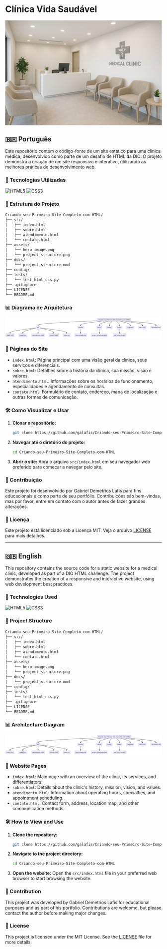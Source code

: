 # Clínica Vida Saudável

![Hero Image](assets/new-hero-image.png)

## 🇧🇷 Português

Este repositório contém o código-fonte de um site estático para uma clínica médica, desenvolvido como parte de um desafio de HTML da DIO. O projeto demonstra a criação de um site responsivo e interativo, utilizando as melhores práticas de desenvolvimento web.

### 🚀 Tecnologias Utilizadas

![HTML5](https://img.shields.io/badge/HTML5-E34F26?style=for-the-badge&logo=html5&logoColor=white)
![CSS3](https://img.shields.io/badge/CSS3-1572B6?style=for-the-badge&logo=css3&logoColor=white)

### 📂 Estrutura do Projeto

```
Criando-seu-Primeiro-Site-Completo-com-HTML/
├── src/
│   ├── index.html
│   ├── sobre.html
│   ├── atendimento.html
│   └── contato.html
├── assets/
│   └── hero-image.png
│   └── project_structure.png
├── docs/
│   └── project_structure.mmd
├── config/
├── tests/
│   └── test_html_css.py
├── .gitignore
├── LICENSE
└── README.md
```

### 📊 Diagrama de Arquitetura

![Diagrama de Estrutura do Projeto](assets/project_structure.png)

### 📄 Páginas do Site

*   `index.html`: Página principal com uma visão geral da clínica, seus serviços e diferenciais.
*   `sobre.html`: Detalhes sobre a história da clínica, sua missão, visão e valores.
*   `atendimento.html`: Informações sobre os horários de funcionamento, especialidades e agendamento de consultas.
*   `contato.html`: Formulário de contato, endereço, mapa de localização e outras formas de comunicação.

### 🛠️ Como Visualizar e Usar

1.  **Clonar o repositório:**
    ```bash
    git clone https://github.com/galafis/Criando-seu-Primeiro-Site-Completo-com-HTML.git
    ```
2.  **Navegar até o diretório do projeto:**
    ```bash
    cd Criando-seu-Primeiro-Site-Completo-com-HTML
    ```
3.  **Abrir o site:**
    Abra o arquivo `src/index.html` em seu navegador web preferido para começar a navegar pelo site.

### 🤝 Contribuição

Este projeto foi desenvolvido por Gabriel Demetrios Lafis para fins educacionais e como parte de seu portfólio. Contribuições são bem-vindas, mas por favor, entre em contato com o autor antes de fazer grandes alterações.

### 📝 Licença

Este projeto está licenciado sob a Licença MIT. Veja o arquivo [LICENSE](LICENSE) para mais detalhes.

---

## 🇬🇧 English

This repository contains the source code for a static website for a medical clinic, developed as part of a DIO HTML challenge. The project demonstrates the creation of a responsive and interactive website, using web development best practices.

### 🚀 Technologies Used

![HTML5](https://img.shields.io/badge/HTML5-E34F26?style=for-the-badge&logo=html5&logoColor=white)
![CSS3](https://img.shields.io/badge/CSS3-1572B6?style=for-the-badge&logo=css3&logoColor=white)

### 📂 Project Structure

```
Criando-seu-Primeiro-Site-Completo-com-HTML/
├── src/
│   ├── index.html
│   ├── sobre.html
│   ├── atendimento.html
│   └── contato.html
├── assets/
│   └── hero-image.png
│   └── project_structure.png
├── docs/
│   └── project_structure.mmd
├── config/
├── tests/
│   └── test_html_css.py
├── .gitignore
├── LICENSE
└── README.md
```

### 📊 Architecture Diagram

![Project Structure Diagram](assets/project_structure.png)

### 📄 Website Pages

*   `index.html`: Main page with an overview of the clinic, its services, and differentiators.
*   `sobre.html`: Details about the clinic's history, mission, vision, and values.
*   `atendimento.html`: Information about operating hours, specialties, and appointment scheduling.
*   `contato.html`: Contact form, address, location map, and other communication methods.

### 🛠️ How to View and Use

1.  **Clone the repository:**
    ```bash
    git clone https://github.com/galafis/Criando-seu-Primeiro-Site-Completo-com-HTML.git
    ```
2.  **Navigate to the project directory:**
    ```bash
    cd Criando-seu-Primeiro-Site-Completo-com-HTML
    ```
3.  **Open the website:**
    Open the `src/index.html` file in your preferred web browser to start browsing the website.

### 🤝 Contribution

This project was developed by Gabriel Demetrios Lafis for educational purposes and as part of his portfolio. Contributions are welcome, but please contact the author before making major changes.

### 📝 License

This project is licensed under the MIT License. See the [LICENSE](LICENSE) file for more details.


